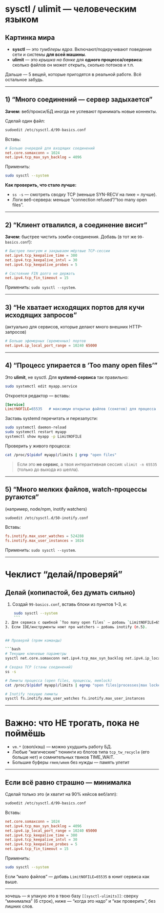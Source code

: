 # sysctl / ulimit — человеческим языком

## Картинка мира

- **sysctl** — это _тумблеры ядра_. Включают/подкручивают поведение сети и системы **для всей машины**.
- **ulimit** — это _крышка на банке_ для **одного процесса/сервиса**: сколько файлов он может открыть, сколько потоков и т.п.

Дальше — 5 вещей, которые пригодятся в реальной работе. Всё остальное забудь.

---

## 1) “Много соединений — сервер задыхается”

**Зачем:** веб/прокси/БД иногда не успевают принимать новые коннекты.

Сделай один файл:
```bash
sudoedit /etc/sysctl.d/99-basics.conf
```
Вставь:
```conf
# Больше очередей для входящих соединений
net.core.somaxconn = 1024
net.ipv4.tcp_max_syn_backlog = 4096
```
Применить:
```bash
sudo sysctl --system
```
**Как проверить, что стало лучше:**
- `ss -s` — смотреть сводку TCP (меньше SYN-RECV на пике = лучше).
- Логи веб-сервера: меньше “connection refused”/“too many open files”.

---

## 2) “Клиент отвалился, а соединение висит”

**Зачем:** быстрее чистить зомби-соединения.
Добавь (в тот же `99-basics.conf`):
```conf
# Быстрее пингуем и закрываем мёртвые TCP-сессии
net.ipv4.tcp_keepalive_time = 300
net.ipv4.tcp_keepalive_intvl = 30
net.ipv4.tcp_keepalive_probes = 5

# Состояние FIN долго не держать
net.ipv4.tcp_fin_timeout = 15
```
Применить: `sudo sysctl --system`.

---

## 3) “Не хватает исходящих портов для кучи исходящих запросов”

(актуально для сервисов, которые делают много внешних HTTP-запросов)
```conf
# Больше эфемерных (временных) портов
net.ipv4.ip_local_port_range = 10240 65000
```

---

## 4) “Процесс упирается в ‘Too many open files’”

Это **ulimit**, не sysctl. Для **systemd-сервиса** так правильно:
```bash
sudo systemctl edit myapp.service
```
Откроется редактор — вставь:
```ini
[Service]
LimitNOFILE=65535   # максимум открытых файлов (сокетов) для процесса
```
Заставь systemd перечитать и перезапусти:
```bash
sudo systemctl daemon-reload
sudo systemctl restart myapp
systemctl show myapp -p LimitNOFILE
```
Проверить у живого процесса:
```bash
cat /proc/$(pidof myapp)/limits | grep "open files"
```
> Если это **не сервис**, а твоя интерактивная сессия: `ulimit -n 65535` (только до выхода из шелла).

---

## 5) “Много мелких файлов, watch-процессы ругаются”

(например, node/npm, inotify watchers)
```bash
sudoedit /etc/sysctl.d/50-inotify.conf
```
Вставь:
```conf
fs.inotify.max_user_watches = 524288
fs.inotify.max_user_instances = 1024
```
Применить: `sudo sysctl --system`.

---

# Чеклист “делай/проверяй”

## Делай (копипастой, без думать сильно)

1. Создай `99-basics.conf`, вставь блоки из пунктов 1–3, и:
```bash
    sudo sysctl --system
    ```
2. Для сервиса с ошибкой `Too many open files` — добавь `LimitNOFILE=65535` (п.4).
3. Если IDE/инструменты ноют про watchers — добавь inotify (п.5).
    

## Проверяй (прям команды)

```bash
# Текущие ключевые параметры
sysctl net.core.somaxconn net.ipv4.tcp_max_syn_backlog net.ipv4.ip_local_port_range

# Сводка TCP (станы соединений)
ss -s

# Лимиты процесса (open files, процессы, memlock)
cat /proc/$(pidof myapp)/limits | egrep "open files|processes|max locked memory"

# Inotify текущие лимиты
sysctl fs.inotify.max_user_watches fs.inotify.max_user_instances
```

---

# Важно: что **НЕ** трогать, пока не поймёшь

- `vm.*` (своп/кэш) — можно ухудшить работу БД.
- Любые “магические” тюнинги из блогов типа `tcp_tw_recycle` (его больше нет) и сомнительных твиков TIME_WAIT.
- Большие буферы `rmem/wmem` без нужды — память улетит

---

## Если всё равно страшно — минималка

Сделай только это (и хватит на 90% кейсов веб/апп):
```bash
sudoedit /etc/sysctl.d/99-basics.conf
```
Вставь:

```conf
net.core.somaxconn = 1024
net.ipv4.tcp_max_syn_backlog = 4096
net.ipv4.ip_local_port_range = 10240 65000
net.ipv4.tcp_keepalive_time = 300
net.ipv4.tcp_keepalive_intvl = 30
net.ipv4.tcp_keepalive_probes = 5
net.ipv4.tcp_fin_timeout = 15
```
Применить:
```bash
sudo sysctl --system
```
Если “мало файлов” — добавь `LimitNOFILE=65535` в юнит сервиса как выше.

---

хочешь — я упакую это в твою базу `[[sysctl-ulimits]]`: сверху “минималка” (6 строк), ниже — “когда это надо” и “как проверить”, без лишних слов.